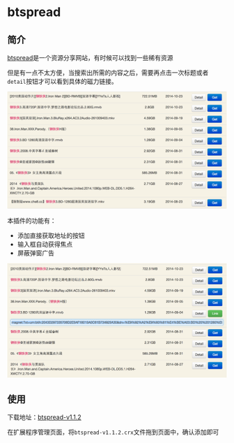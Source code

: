 
# btspread

## 简介

[btspread](http://www.btspread.com)是一个资源分享网站，有时候可以找到一些稀有资源

但是有一点不太方便，当搜索出所需的内容之后，需要再点击一次标题或者`detail`按钮才可以看到具体的磁力链接。

![image](img/1.png)

本插件的功能有：

* 添加直接获取地址的按钮
* 输入框自动获得焦点 
* 屏蔽弹窗广告

![image](img/2.png)

## 使用

下载地址：[btspread-v1.1.2](https://github.com/chshouyu/btspread/releases)

在扩展程序管理页面，将`btspread-v1.1.2.crx`文件拖到页面中，确认添加即可
